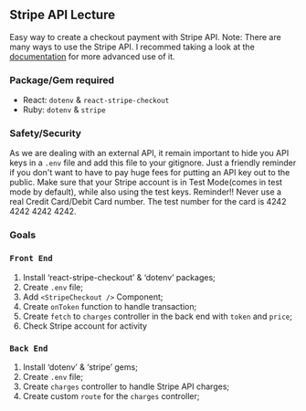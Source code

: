 ## Stripe API Lecture

Easy way to create a checkout payment with Stripe API.
Note: There are many ways to use the Stripe API. I recommed taking a look at the [documentation](https://stripe.com/docs) for more advanced use of it.

### Package/Gem required

-	React: `dotenv` & `react-stripe-checkout`
-	Ruby: `dotenv` & `stripe`


### Safety/Security

As we are dealing with an external API, it remain important to hide you API keys in a `.env` file and add this file to your gitignore. Just a friendly reminder if you don't want to have to pay huge fees for putting an API key out to the public.
Make sure that your Stripe account is in Test Mode(comes in test mode by default), while also using the test keys.
Reminder!! Never use a real Credit Card/Debit Card number. The test number for the card is 4242 4242 4242 4242.

### Goals

### `Front End`
1. Install ‘react-stripe-checkout’ & ‘dotenv’ packages;
2. Create `.env` file;
3. Add `<StripeCheckout />` Component;
4. Create `onToken` function to handle transaction;
5. Create `fetch` to `charges` controller in the back end with `token` and `price`;
6. Check Stripe account for activity

### `Back End`
1. Install ‘dotenv’ & ‘stripe’ gems;
2. Create `.env` file;
3. Create `charges` controller to handle Stripe API charges;
4. Create custom `route` for the `charges` controller;

